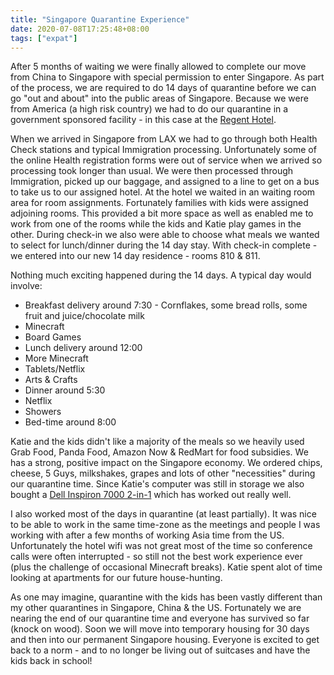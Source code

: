 ```yaml
---
title: "Singapore Quarantine Experience"
date: 2020-07-08T17:25:48+08:00
tags: ["expat"]
---
```


After 5 months of waiting we were finally allowed to complete our move from China to Singapore with special permission to enter Singapore.  As part of the process, we are required to do 14 days of quarantine before we can go "out and about" into the public areas of Singapore.  Because we were from America (a high risk country) we had to do our quarantine in a government sponsored facility - in this case at the [Regent Hotel](https://www.regenthotels.com/regent-singapore).

When we arrived in Singapore from LAX we had to go through both Health Check stations and typical Immigration processing.  Unfortunately some of the online Health registration forms were out of service when we arrived so processing took longer than usual.  We were then processed through Immigration, picked up our baggage, and assigned to a line to get on a bus to take us to our assigned hotel.  At the hotel we waited in an waiting room area for room assignments.  Fortunately families with kids were assigned adjoining rooms.  This provided a bit more space as well as enabled me to work from one of the rooms while the kids and Katie play games in the other.  During check-in we also were able to choose what meals we wanted to select for lunch/dinner during the 14 day stay.  With check-in complete - we entered into our new 14 day residence - rooms 810 & 811.

Nothing much exciting happened during the 14 days.  A typical day would involve:  
* Breakfast delivery around 7:30 - Cornflakes, some bread rolls, some fruit and juice/chocolate milk
* Minecraft
* Board Games
* Lunch delivery around 12:00
* More Minecraft
* Tablets/Netflix
* Arts & Crafts
* Dinner around 5:30
* Netflix
* Showers
* Bed-time around 8:00

Katie and the kids didn't like a majority of the meals so we heavily used Grab Food, Panda Food, Amazon Now & RedMart for food subsidies.  We has a strong, positive impact on the Singapore economy.  We ordered chips, cheese, 5 Guys, milkshakes, grapes and lots of other "necessities" during our quarantine time.  Since Katie's computer was still in storage we also bought a [Dell Inspiron 7000 2-in-1](https://www.dell.com/en-sg/shop/laptops/new-13-2-in-1-7300/spd/inspiron-13-7300-2-in-1-laptop) which has worked out really well.

I also worked most of the days in quarantine (at least partially).  It was nice to be able to work in the same time-zone as the meetings and people I was working with after a few months of working Asia time from the US.  Unfortunately the hotel wifi was not great most of the time so conference calls were often interrupted - so still not the best work experience ever (plus the challenge of occasional Minecraft breaks).  Katie spent alot of time looking at apartments for our future house-hunting.

As one may imagine, quarantine with the kids has been vastly different than my other quarantines in Singapore, China & the US.  Fortunately we are nearing the end of our quarantine time and everyone has survived so far (knock on wood).  Soon we will move into temporary housing for 30 days and then into our permanent Singapore housing.  Everyone is excited to get back to a norm - and to no longer be living out of suitcases and have the kids back in school!
